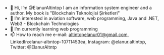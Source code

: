 - 👋 Hi, I’m @ElanurAltintop I am an information system engineer and a author. My book is "Blockchain Teknolojisi Şirketleri"
- 👀 I’m interested in aviation software, web programming, Java and .NET, Web3 - Blockchain Technologies
- 🌱 I’m currently learning web programming
- 📫 How to reach me e-mail: altintopelanur01@gmail.com, LinkedIn:elanur-altıntop-10711453ea, Instagram: @elanur.altintop, Twitter: @ElanurAltntp

<!---
ElanurAltintop/ElanurAltintop is a ✨ special ✨ repository because its `README.md` (this file) appears on your GitHub profile.
You can click the Preview link to take a look at your changes.
--->
